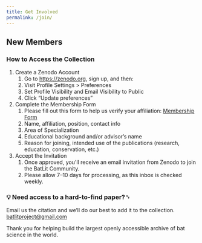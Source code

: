 ```yaml
---
title: Get Involved
permalink: /join/
---
```


## New Members

### How to Access the Collection


1. Create a Zenodo Account
    1. Go to https://zenodo.org, sign up, and then:
    1. Visit Profile Settings > Preferences
    1. Set Profile Visibility and Email Visibility to Public
    1. Click “Update preferences”
1. Complete the Membership Form
    1. Please fill out this form to help us verify your affiliation: [Membership Form](https://docs.google.com/forms/d/e/1FAIpQLScTFfM3qNvhwTuMY_9xhvywJpcccxAlR4UqEdp4dOlqNyPdVA/viewform)
    1. Name, affiliation, position, contact info 
    1. Area of Specialization
    1. Educational background and/or advisor’s name
    1. Reason for joining, intended use of the publications (research, education, conservation, etc.)
1. Accept the Invitation
    1. Once approved, you'll receive an email invitation from Zenodo to join the BatLit Community.
    1. Please allow 7–10 days for processing, as this inbox is checked weekly.

### 💡 Need access to a hard-to-find paper?␋ 

Email us the citation and we’ll do our best to add it to the collection. [batlitproject@gmail.com](mailto:batlitproject@gmail.com)

Thank you for helping build the largest openly accessible archive of bat science in the world.
